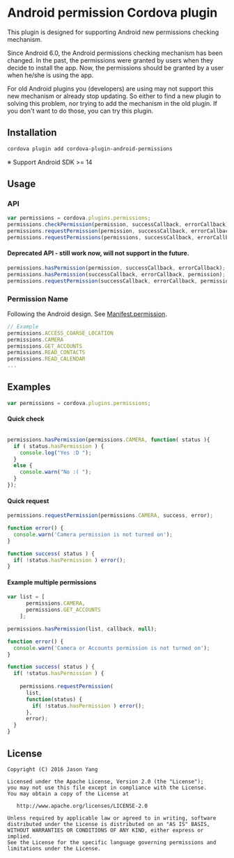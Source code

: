 Android permission Cordova plugin
========

This plugin is designed for supporting Android new permissions checking mechanism.

Since Android 6.0, the Android permissions checking mechanism has been changed. In the past, the permissions were granted by users when they decide to install the app. Now, the permissions should be granted by a user when he/she is using the app.

For old Android plugins you (developers) are using may not support this new mechanism or already stop updating. So either to find a new plugin to solving this problem, nor trying to add the mechanism in the old plugin. If you don't want to do those, you can try this plugin.

Installation
--------

```bash
cordova plugin add cordova-plugin-android-permissions
```

※ Support Android SDK >= 14

Usage
--------

### API

```javascript
var permissions = cordova.plugins.permissions;
permissions.checkPermission(permission, successCallback, errorCallback);
permissions.requestPermission(permission, successCallback, errorCallback);
permissions.requestPermissions(permissions, successCallback, errorCallback);
```

#### Deprecated API - still work now, will not support in the future.
```javascript
permissions.hasPermission(permission, successCallback, errorCallback);
permissions.hasPermission(successCallback, errorCallback, permission);
permissions.requestPermission(successCallback, errorCallback, permission);
```

### Permission Name

Following the Android design. See [Manifest.permission](http://developer.android.com/intl/zh-tw/reference/android/Manifest.permission.html).
```javascript
// Example
permissions.ACCESS_COARSE_LOCATION
permissions.CAMERA
permissions.GET_ACCOUNTS
permissions.READ_CONTACTS
permissions.READ_CALENDAR
...
```

## Examples
```js
var permissions = cordova.plugins.permissions;
```

#### Quick check
```js

permissions.hasPermission(permissions.CAMERA, function( status ){
  if ( status.hasPermission ) {
    console.log("Yes :D ");
  }
  else {
    console.warn("No :( ");
  }
});
```
#### Quick request
```js
permissions.requestPermission(permissions.CAMERA, success, error);

function error() {
  console.warn('Camera permission is not turned on');
}

function success( status ) {
  if( !status.hasPermission ) error();
}
```
#### Example multiple permissions
```js
var list = [
      permissions.CAMERA,
      permissions.GET_ACCOUNTS
    ];

permissions.hasPermission(list, callback, null);

function error() {
  console.warn('Camera or Accounts permission is not turned on');
}

function success( status ) {
  if( !status.hasPermission ) {
  
    permissions.requestPermission(
      list,
      function(status) {
        if( !status.hasPermission ) error();
      },
      error);
  }
}
```

License
--------

    Copyright (C) 2016 Jason Yang

    Licensed under the Apache License, Version 2.0 (the "License");
    you may not use this file except in compliance with the License.
    You may obtain a copy of the License at

       http://www.apache.org/licenses/LICENSE-2.0

    Unless required by applicable law or agreed to in writing, software
    distributed under the License is distributed on an "AS IS" BASIS,
    WITHOUT WARRANTIES OR CONDITIONS OF ANY KIND, either express or implied.
    See the License for the specific language governing permissions and
    limitations under the License.
